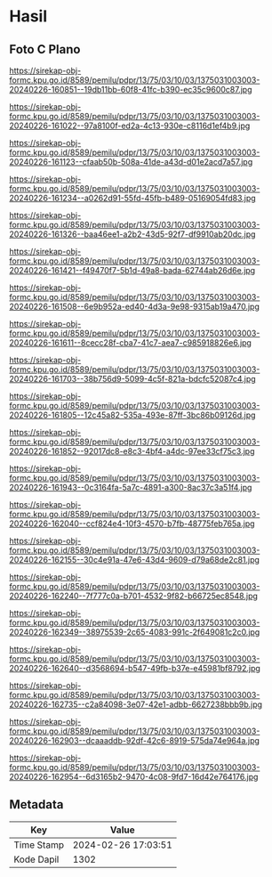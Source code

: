 # Hasil

## Foto C Plano

https://sirekap-obj-formc.kpu.go.id/8589/pemilu/pdpr/13/75/03/10/03/1375031003003-20240226-160851--19db11bb-60f8-41fc-b390-ec35c9600c87.jpg

https://sirekap-obj-formc.kpu.go.id/8589/pemilu/pdpr/13/75/03/10/03/1375031003003-20240226-161022--97a8100f-ed2a-4c13-930e-c8116d1ef4b9.jpg

https://sirekap-obj-formc.kpu.go.id/8589/pemilu/pdpr/13/75/03/10/03/1375031003003-20240226-161123--cfaab50b-508a-41de-a43d-d01e2acd7a57.jpg

https://sirekap-obj-formc.kpu.go.id/8589/pemilu/pdpr/13/75/03/10/03/1375031003003-20240226-161234--a0262d91-55fd-45fb-b489-05169054fd83.jpg

https://sirekap-obj-formc.kpu.go.id/8589/pemilu/pdpr/13/75/03/10/03/1375031003003-20240226-161326--baa46ee1-a2b2-43d5-92f7-df9910ab20dc.jpg

https://sirekap-obj-formc.kpu.go.id/8589/pemilu/pdpr/13/75/03/10/03/1375031003003-20240226-161421--f49470f7-5b1d-49a8-bada-62744ab26d6e.jpg

https://sirekap-obj-formc.kpu.go.id/8589/pemilu/pdpr/13/75/03/10/03/1375031003003-20240226-161508--6e9b952a-ed40-4d3a-9e98-9315ab19a470.jpg

https://sirekap-obj-formc.kpu.go.id/8589/pemilu/pdpr/13/75/03/10/03/1375031003003-20240226-161611--8cecc28f-cba7-41c7-aea7-c985918826e6.jpg

https://sirekap-obj-formc.kpu.go.id/8589/pemilu/pdpr/13/75/03/10/03/1375031003003-20240226-161703--38b756d9-5099-4c5f-821a-bdcfc52087c4.jpg

https://sirekap-obj-formc.kpu.go.id/8589/pemilu/pdpr/13/75/03/10/03/1375031003003-20240226-161805--12c45a82-535a-493e-87ff-3bc86b09126d.jpg

https://sirekap-obj-formc.kpu.go.id/8589/pemilu/pdpr/13/75/03/10/03/1375031003003-20240226-161852--92017dc8-e8c3-4bf4-a4dc-97ee33cf75c3.jpg

https://sirekap-obj-formc.kpu.go.id/8589/pemilu/pdpr/13/75/03/10/03/1375031003003-20240226-161943--0c3164fa-5a7c-4891-a300-8ac37c3a51f4.jpg

https://sirekap-obj-formc.kpu.go.id/8589/pemilu/pdpr/13/75/03/10/03/1375031003003-20240226-162040--ccf824e4-10f3-4570-b7fb-48775feb765a.jpg

https://sirekap-obj-formc.kpu.go.id/8589/pemilu/pdpr/13/75/03/10/03/1375031003003-20240226-162155--30c4e91a-47e6-43d4-9609-d79a68de2c81.jpg

https://sirekap-obj-formc.kpu.go.id/8589/pemilu/pdpr/13/75/03/10/03/1375031003003-20240226-162240--7f777c0a-b701-4532-9f82-b66725ec8548.jpg

https://sirekap-obj-formc.kpu.go.id/8589/pemilu/pdpr/13/75/03/10/03/1375031003003-20240226-162349--38975539-2c65-4083-991c-2f649081c2c0.jpg

https://sirekap-obj-formc.kpu.go.id/8589/pemilu/pdpr/13/75/03/10/03/1375031003003-20240226-162640--d3568694-b547-49fb-b37e-e45981bf8792.jpg

https://sirekap-obj-formc.kpu.go.id/8589/pemilu/pdpr/13/75/03/10/03/1375031003003-20240226-162735--c2a84098-3e07-42e1-adbb-6627238bbb9b.jpg

https://sirekap-obj-formc.kpu.go.id/8589/pemilu/pdpr/13/75/03/10/03/1375031003003-20240226-162903--dcaaaddb-92df-42c6-8919-575da74e964a.jpg

https://sirekap-obj-formc.kpu.go.id/8589/pemilu/pdpr/13/75/03/10/03/1375031003003-20240226-162954--6d3165b2-9470-4c08-9fd7-16d42e764176.jpg


## Metadata

| Key        | Value               |
| ---------- | ------------------- |
| Time Stamp | 2024-02-26 17:03:51 |
| Kode Dapil | 1302                |



